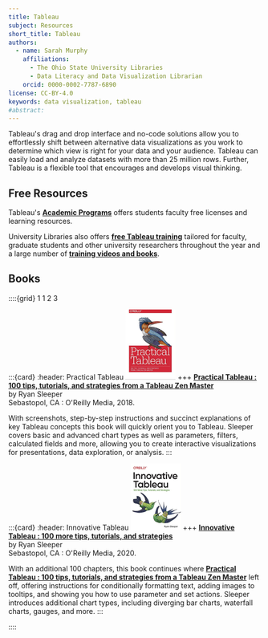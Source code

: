 ```yaml
---
title: Tableau
subject: Resources
short_title: Tableau
authors:
  - name: Sarah Murphy
    affiliations:
      - The Ohio State University Libraries
      - Data Literacy and Data Visualization Librarian
    orcid: 0000-0002-7787-6890
license: CC-BY-4.0
keywords: data visualization, tableau
#abstract: 
---
```

Tableau's drag and drop interface and no-code solutions allow you to effortlessly shift between alternative data visualizations as you work to determine which view is right for your data and your audience. Tableau can easily load and analyze datasets with more than 25 million rows. Further, Tableau is a flexible tool that encourages and develops visual thinking.
## Free Resources
Tableau's __[Academic Programs](https://www.tableau.com/community/academic)__ offers students faculty free licenses and learning resources. 

University Libraries also offers __[free Tableau training](https://library.osu.edu/events?tid=921)__ tailored for faculty, graduate students and other university researchers throughout the year and a large number of __[training videos and books](https://library.ohio-state.edu/search~S7?/dtableau/dtableau/1%2C27%2C180%2CB/exact&FF=dtableau+computer+file&1%2C53%2C)__. 

## Books

::::{grid} 1 1 2 3

:::{card}
:header: Practical Tableau
![Practical Tableau cover](images/Cover_Sleeper_PracticalTableau_small.png)
+++
__[Practical Tableau : 100 tips, tutorials, and strategies from a Tableau Zen Master](https://library-ohio-state-edu.proxy.lib.ohio-state.edu/record=b9500815~S7)__  
by Ryan Sleeper  
Sebastopol, CA : O'Reilly Media, 2018.

With screenshots, step-by-step instructions and succinct explanations of key Tableau concepts this book will quickly orient you to Tableau. Sleeper covers basic and advanced chart types as well as parameters, filters, calculated fields and more, allowing you to create interactive visualizations for presentations, data exploration, or analysis.
:::

:::{card}
:header: Innovative Tableau
![Innovative Tableau cover](images/Cover_Sleeper_InnovativeTableau_small.png)
+++
__[Innovative Tableau : 100 more tips, tutorials, and strategies](https://library-ohio-state-edu.proxy.lib.ohio-state.edu/record=b9502888~S7)__  
by Ryan Sleeper  
Sebastopol, CA : O'Reilly Media, 2020.

With an additional 100 chapters, this book continues where __[Practical Tableau : 100 tips, tutorials, and strategies from a Tableau Zen Master](https://library-ohio-state-edu.proxy.lib.ohio-state.edu/record=b9500815~S7)__  left off, offering instructions for conditionally formatting text, adding images to tooltips, and showing you how to use parameter and set actions. Sleeper introduces additional chart types, including diverging bar charts, waterfall charts, gauges, and more.
:::

::::

